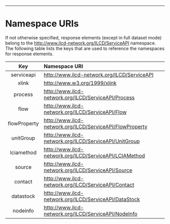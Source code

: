 ---

Namespace URIs
==============

If not otherwise specified, response elements (except in full dataset
mode) belong to the http://www.ilcd-network.org/ILCD/ServiceAPI
namespace. The following table lists the keys that are used to reference
the namespaces for response elements.

| Key             |  Namespace URI |
| :-------------: | :---------------------------------------------------------- |
| serviceapi      |   http://www.ilcd-network.org/ILCD/ServiceAPI |
| xlink            |  http://www.w3.org/1999/xlink |
| process          |  http://www.ilcd-network.org/ILCD/ServiceAPI/Process |
| flow             |  http://www.ilcd-network.org/ILCD/ServiceAPI/Flow |
| flowProperty     |  http://www.ilcd-network.org/ILCD/ServiceAPI/FlowProperty |
| unitGroup        |  http://www.ilcd-network.org/ILCD/ServiceAPI/UnitGroup |
| lciamethod       |  http://www.ilcd-network.org/ILCD/ServiceAPI/LCIAMethod |
| source           |  http://www.ilcd-network.org/ILCD/ServiceAPI/Source |
| contact          |  http://www.ilcd-network.org/ILCD/ServiceAPI/Contact |
| datastock        |  http://www.ilcd-network.org/ILCD/ServiceAPI/DataStock |
| nodeinfo         |  http://www.ilcd-network.org/ILCD/ServiceAPI/NodeInfo |
